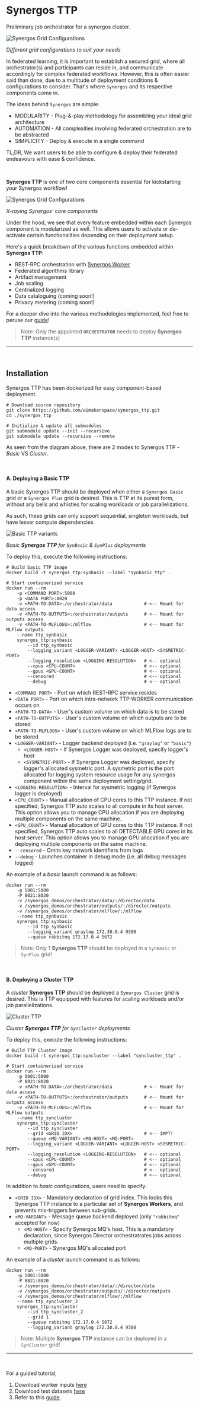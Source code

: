 # Synergos TTP

Preliminary job orchestrator for a synergos cluster.

![Synergos Grid Configurations](./docs/images/synergos_deployment_configurations.png)

*Different grid configurations to suit your needs*

In federated learning, it is important to establish a secured grid, where all orchestrator(s) and participants can reside in, and communicate accordingly for complex federated workflows. However, this is often easier said than done, due to a multitude of deployment conditions & configurations to consider. That's where `Synergos` and its respective components come in. 

The ideas behind `Synergos` are simple: 
- MODULARITY - Plug-&-play methodology for assembling your ideal grid architecture
- AUTOMATION - All complexities involving federated orchestration are to be abstracted
- SIMPLICITY - Deploy & execute in a single command

TL;DR, We want users to be able to configure & deploy their federated endeavours with ease & confidence.

<br>

**Synergos TTP** is one of two core components essential for kickstarting your Synergos workflow!

![Synergos Grid Configurations](./docs/images/synergos_modules.png)

*X-raying Synergos' core components*

Under the hood, we see that every feature embedded within each Synergos component is modularized as well. This allows users to activate or de-activate certain functionalities depending on their deployment setup.

Here's a quick breakdown of the various functions embedded within **Synergos TTP**:
- REST-RPC orchestration with [Synergos Worker](https://github.com/aimakerspace/synergos_worker.git)
- Federated algorithms library
- Artifact management
- Job scaling
- Centrialized logging
- Data cataloguing (coming soon!)
- Privacy metering (coming soon!)

For a deeper dive into the various methodologies implemented, feel free to peruse our [guide](https://docs.synergos.ai)!

> Note: Only the appointed **`ORCHESTRATOR`** needs to deploy **Synergos TTP** instance(s)

---
<br>

## Installation

Synergos TTP has been dockerized for easy component-based deployment.

```
# Download source repository
git clone https://github.com/aimakerspace/synergos_ttp.git
cd ./synergos_ttp

# Initialize & update all submodules
git submodule update --init --recursive
git submodule update --recursive --remote
```

As seen from the diagram above, there are 2 modes to Synergos TTP - *Basic* VS *Cluster*.

<br>

#### A. Deploying a Basic TTP

A basic Synergos TTP should be deployed when either a `Synergos Basic` grid or a `Synergos Plus` grid is desired. This is TTP at its purest form, without any bells and whistles for scaling workloads or job parallelizations. 

As such, these grids can only support sequential, singleton workloads, but have lesser compute dependencies.

![Basic TTP variants](./docs/images/synergos_deployment_configurations_basicplus.png)

*Basic **Synergos TTP** for `SynBasic` & `SynPlus` deployments*

To deploy this, execute the following instructions:

```
# Build basic TTP image
docker build -t synergos_ttp:synbasic --label "synbasic_ttp" . 

# Start containerized service
docker run --rm 
    -p <COMMAND PORT>:5000 
    -p <DATA PORT>:8020     
    -v <PATH-TO-DATA>:/orchestrator/data            # <-- Mount for data access
    -v <PATH-TO-OUTPUTS>:/orchestrator/outputs      # <-- Mount for outputs access
    -v <PATH-TO-MLFLOGS>:/mlflow                    # <-- Mount for MLFlow outputs
    --name ttp_synbasic 
    synergos_ttp:synbasic          
        --id ttp_synbasic        
        --logging_variant <LOGGER-VARIANT> <LOGGER-HOST> <SYSMETRIC-PORT> 
        --logging_resolution <LOGGING-RESOLUTION>   # <-- optional
        --cpus <CPU-COUNT>                          # <-- optional
        --gpus <GPU-COUNT>                          # <-- optional
        --censored                                  # <-- optional
        --debug                                     # <-- optional
```

- `<COMMAND PORT>` - Port on which REST-RPC service resides
- `<DATA PORT>` - Port on which intra-network TTP-WORKER communication occurs on
- `<PATH-TO-DATA>` - User's custom volume on which data is to be stored 
- `<PATH-TO-OUTPUTS>` - User's custom volume on which outputs are to be stored
- `<PATH-TO-MLFLOGS>` - User's custom volume on which MLFlow logs are to be stored
- `<LOGGER-VARIANT>` - Logger backend deployed (i.e. `"graylog"` or `"basic"`)
    - `<LOGGER-HOST>` - If Synergos Logger was deployed, specify logger's host
    - `<SYSMETRIC-PORT>` - If Synergos Logger was deployed, specify logger's allocated sysmetric port. A sysmetric port is the port allocated for logging system resource usage for any synergos component within the same deployment setting/grid.
- `<LOGGING-RESOLUTION>` - Interval for sysmetric logging (if Synergos logger is deployed)
- `<CPU_COUNT>` - Manual allocation of CPU cores to this TTP instance. If not specified, Synergos TTP auto scales to all compute in its host server. This option allows you to manage CPU allocation if you are deploying multiple components on the same machine.
- `<GPU_COUNT>` - Manual allocation of GPU cores to this TTP instance. If not specified, Synergos TTP auto scales to all DETECTABLE GPU cores in its host server. This option allows you to manage GPU allocation if you are deploying multiple components on the same machine.
- `--censored` - Omits key network identifiers from logs
- `--debug` - Launches container in debug mode (i.e. all debug messages logged)

An example of a *basic* launch command is as follows:

```
docker run --rm 
    -p 5001:5000   
    -P 8021:8020   
    -v /synergos_demos/orchestrator/data/:/director/data      
    -v /synergos_demos/orchestrator/outputs/:/director/outputs      
    -v /synergos_demos/orchestrator/mlflow/:/mlflow 
    --name ttp_synbasic 
    synergos_ttp:synbasic          
        --id ttp_synbasic        
        --logging_variant graylog 172.30.0.4 9300 
        --queue rabbitmq 172.17.0.4 5672
```

> Note: Only 1 **Synergos TTP** should be deployed in a `SynBasic` or `SynPlus` grid!


<br>

#### B. Deploying a Cluster TTP
A *cluster* **Synergos TTP** should be deployed a `Synergos Cluster` grid is desired. This is TTP equipped with features for scaling workloads and/or job parallelizations. 

![Cluster TTP](./docs/images/synergos_deployment_configurations_cluster.png)

*Cluster **Synergos TTP** for `SynCluster` deployments*

To deploy this, execute the following instructions:

```
# Build TTP Cluster image
docker build -t synergos_ttp:syncluster --label "syncluster_ttp" . 

# Start containerized service
docker run --rm 
    -p 5001:5000   
    -P 8021:8020     
    -v <PATH-TO-DATA>:/orchestrator/data            # <-- Mount for data access
    -v <PATH-TO-OUTPUTS>:/orchestrator/outputs      # <-- Mount for outputs access
    -v <PATH-TO-MLFLOGS>:/mlflow                    # <-- Mount for MLFlow outputs
    --name ttp_syncluster 
    synergos_ttp:syncluster          
        --id ttp_syncluster      
        --grid <GRID IDX>                           # <-- IMPT! 
        --queue <MQ-VARIANT> <MQ-HOST> <MQ-PORT>
        --logging_variant <LOGGER-VARIANT> <LOGGER-HOST> <SYSMETRIC-PORT> 
        --logging_resolution <LOGGING-RESOLUTION>   # <-- optional
        --cpus <CPU-COUNT>                          # <-- optional
        --gpus <GPU-COUNT>                          # <-- optional
        --censored                                  # <-- optional
        --debug                                     # <-- optional
```

In addition to *basic* configurations, users need to specify:
- `<GRID IDX>` - Mandatory declaration of grid index. This locks this Synergos TTP instance to a particular set of **Synergos Workers**, and prevents mis-triggers between sub-grids.
- `<MQ-VARIANT>` - Message queue backend deployed (only `"rabbitmq"` accepted for now)
    - `<MQ-HOST>` - Specify Synergos MQ's host. This is a mandatory declaration, since Synergos Director orchestratrates jobs across multiple grids.
    - `<MQ-PORT>` - Synergos MQ's allocated port

An example of a *cluster* launch command is as follows:

```
docker run --rm 
    -p 5001:5000   
    -P 8021:8020   
    -v /synergos_demos/orchestrator/data/:/director/data      
    -v /synergos_demos/orchestrator/outputs/:/director/outputs      
    -v /synergos_demos/orchestrator/mlflow/:/mlflow 
    --name ttp_syncluster_2 
    synergos_ttp:syncluster          
        --id ttp_syncluster_2  
        --grid 1
        --queue rabbitmq 172.17.0.4 5672      
        --logging_variant graylog 172.30.0.4 9300 

```

> Note: Multiple **Synergos TTP** instance can be deployed in a `SynCluster` grid!

---
<br>

For a guided tutorial, 
1. Download worker inputs [here](https://drive.google.com/drive/folders/1hSoOq1z-Lo3w-qUrFbsoPITzIyYWivvD?usp=sharing)
2. Download test datasets [here](https://drive.google.com/drive/folders/19C9m6XEPHeEMIwmPRajX5-UBNujGOdtM?usp=sharing)
3. Refer to this [guide](https://gitlab.int.aisingapore.org/aims/federatedlearning/fedlearn-prototype/-/wikis/PySyft/How-to-run-jobs-in-PySyft).

